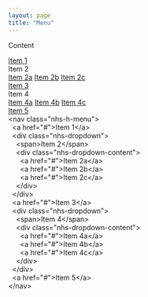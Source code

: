 ```yaml
---
layout: page
title: "Menu"
---
```


Content

<nav class="nhs-h-menu">
<a href="#">Item 1</a>
<div class="nhs-dropdown">
<span>Item 2</span>
  <div class="nhs-dropdown-content">
    <a href="#">Item 2a</a>
    <a href="#">Item 2b</a>
    <a href="#">Item 2c</a>
  </div>
</div>
<a href="#">Item 3</a>
<div class="nhs-dropdown">
<span>Item 4</span>
  <div class="nhs-dropdown-content">
    <a href="#">Item 4a</a>
    <a href="#">Item 4b</a>
    <a href="#">Item 4c</a>
  </div>
</div>
<a href="#">Item 5</a>
</nav>

<div id="code">
&lt;nav class="nhs-h-menu"&gt;<br>
&nbsp; &lt;a href="#"&gt;Item 1&lt;/a&gt;<br>
&nbsp; &lt;div class="nhs-dropdown"&gt;<br>
&nbsp;&nbsp;&nbsp; &lt;span&gt;Item
2&lt;/span&gt;<br>
&nbsp;&nbsp;&nbsp; &lt;div
class="nhs-dropdown-content"&gt;<br>
&nbsp;&nbsp;&nbsp;&nbsp;&nbsp; &lt;a
href="#"&gt;Item 2a&lt;/a&gt;<br>
&nbsp;&nbsp;&nbsp;&nbsp;&nbsp; &lt;a
href="#"&gt;Item 2b&lt;/a&gt;<br>
&nbsp;&nbsp;&nbsp;&nbsp;&nbsp; &lt;a
href="#"&gt;Item 2c&lt;/a&gt;<br>
&nbsp;&nbsp;&nbsp; &lt;/div&gt;<br>
&nbsp; &lt;/div&gt;<br>
&nbsp; &lt;a href="#"&gt;Item 3&lt;/a&gt;<br>
&nbsp; &lt;div class="nhs-dropdown"&gt;<br>
&nbsp;&nbsp;&nbsp; &lt;span&gt;Item
4&lt;/span&gt;<br>
&nbsp;&nbsp;&nbsp; &lt;div
class="nhs-dropdown-content"&gt;<br>
&nbsp;&nbsp;&nbsp;&nbsp;&nbsp; &lt;a
href="#"&gt;Item 4a&lt;/a&gt;<br>
&nbsp;&nbsp;&nbsp;&nbsp;&nbsp; &lt;a
href="#"&gt;Item 4b&lt;/a&gt;<br>
&nbsp;&nbsp;&nbsp;&nbsp;&nbsp; &lt;a
href="#"&gt;Item 4c&lt;/a&gt;<br>
&nbsp;&nbsp;&nbsp; &lt;/div&gt;<br>
&nbsp; &lt;/div&gt;<br>
&nbsp; &lt;a href="#"&gt;Item 5&lt;/a&gt;<br>
&lt;/nav&gt;

</div>

<script>
window.onload = function() {
  document.getElementById('/components/menu').className = 'nhs-fancy2';
};
</script>
